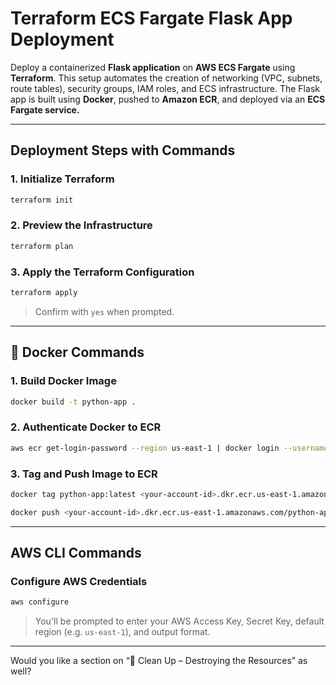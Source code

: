 # Terraform ECS Fargate Flask App Deployment
Deploy a containerized **Flask application** on **AWS ECS Fargate** using **Terraform**.
This setup automates the creation of networking (VPC, subnets, route tables), security groups, IAM roles, and ECS infrastructure.
The Flask app is built using **Docker**, pushed to **Amazon ECR**, and deployed via an **ECS Fargate service.**

---

## Deployment Steps with Commands

### 1. Initialize Terraform

```bash
terraform init
```

### 2. Preview the Infrastructure

```bash
terraform plan
```

### 3. Apply the Terraform Configuration

```bash
terraform apply
```

> Confirm with `yes` when prompted.

---

## 🐳 Docker Commands

### 1. Build Docker Image

```bash
docker build -t python-app .
```

### 2. Authenticate Docker to ECR

```bash
aws ecr get-login-password --region us-east-1 | docker login --username AWS --password-stdin <your-account-id>.dkr.ecr.us-east-1.amazonaws.com
```

### 3. Tag and Push Image to ECR

```bash
docker tag python-app:latest <your-account-id>.dkr.ecr.us-east-1.amazonaws.com/python-app:latest

docker push <your-account-id>.dkr.ecr.us-east-1.amazonaws.com/python-app:latest
```

---

##  AWS CLI Commands

### Configure AWS Credentials

```bash
aws configure
```

> You'll be prompted to enter your AWS Access Key, Secret Key, default region (e.g. `us-east-1`), and output format.

---

Would you like a section on “🧼 Clean Up – Destroying the Resources” as well?


